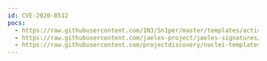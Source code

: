 ```yaml
---
id: CVE-2020-8512
pocs:
  - https://raw.githubusercontent.com/1N3/Sn1per/master/templates/active/CVE-2020-8512_-_IceWarp_WebMail_XSS.sh
  - https://raw.githubusercontent.com/jaeles-project/jaeles-signatures/master/cves/icewarp-webmail-xss-cve-2020-8512.yaml
  - https://raw.githubusercontent.com/projectdiscovery/nuclei-templates/master/cves/2020/CVE-2020-8512.yaml
---
```

